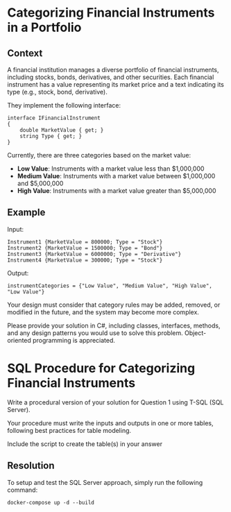 # Categorizing Financial Instruments in a Portfolio

## Context

A financial institution manages a diverse portfolio of financial instruments, including stocks, bonds, derivatives, and
other securities. Each financial instrument has a value representing its market price and a text indicating its type
(e.g., stock, bond, derivative).

They implement the following interface:

```
interface IFinancialInstrument
{
    double MarketValue { get; }
    string Type { get; }
}
```

Currently, there are three categories based on the market value:

- **Low Value**: Instruments with a market value less than $1,000,000
- **Medium Value**: Instruments with a market value between $1,000,000 and $5,000,000
- **High Value**: Instruments with a market value greater than $5,000,000

## Example

Input:

```
Instrument1 {MarketValue = 800000; Type = "Stock"}
Instrument2 {MarketValue = 1500000; Type = "Bond"}
Instrument3 {MarketValue = 6000000; Type = "Derivative"}
Instrument4 {MarketValue = 300000; Type = "Stock"}
```

Output:

```
instrumentCategories = {"Low Value", "Medium Value", "High Value", "Low Value"}
```

Your design must consider that category rules may be added, removed, or modified in the future, and the system
may become more complex.

Please provide your solution in C#, including classes, interfaces, methods, and any design patterns you would use
to solve this problem. Object-oriented programming is appreciated.

# SQL Procedure for Categorizing Financial Instruments

Write a procedural version of your solution for Question 1 using T-SQL (SQL Server).

Your procedure must write the inputs and outputs in one or more tables, following best practices for table modeling.

Include the script to create the table(s) in your answer

## Resolution
To setup and test the SQL Server approach, simply run the following command:

```
docker-compose up -d --build
```
